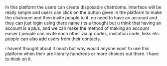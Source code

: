 In this platform the users can create disposable chatrooms.
Interface will be really simple and users can click on the button given in the platform to make the chatroom and then invite people to it.
no need to have an account and they can just login using there name (its a thought but u think that having an account is a plus, and we can make the method of making an account easier.)
people can invite each other via qr codes, invitation code, links etc.
people can also add users from their contacts.

i havent thought about it much but why would anyone want to use this platform when their are literally hundreds or more choices out there. i have to think on it.